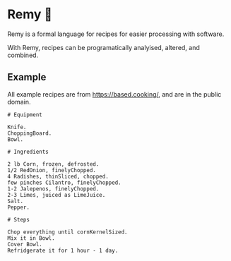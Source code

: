 # Remy 🐀
Remy is a formal language for recipes for easier processing with software.

With Remy, recipes can be programatically analyised, altered, and combined.


## Example

All example recipes are from https://based.cooking/, and are in the public domain.

```
# Equipment

Knife.
ChoppingBoard.
Bowl.

# Ingredients

2 lb Corn, frozen, defrosted.
1/2 RedOnion, finelyChopped.
4 Radishes, thinSliced, chopped.
few pinches Cilantro, finelyChopped.
1-2 Jalepenos, finelyChopped.
2-3 Limes, juiced as LimeJuice.
Salt.
Pepper.

# Steps

Chop everything until cornKernelSized.
Mix it in Bowl.
Cover Bowl.
Refridgerate it for 1 hour - 1 day.
```
